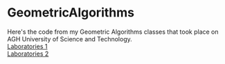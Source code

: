 # GeometricAlgorithms

Here's the code from my Geometric Algorithms classes that took place on AGH University of Science and Technology.   
<a href="https://github.com/LucasJezap/GeometricAlgorithms/tree/master/1.%20Geometric%20predicates"> Laboratories 1  
<a href="https://github.com/LucasJezap/GeometricAlgorithms/tree/master/2.%20Hull%20Convex"> Laboratories 2
